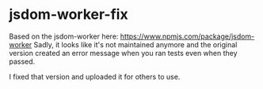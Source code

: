 # jsdom-worker-fix

Based on the jsdom-worker here: https://www.npmjs.com/package/jsdom-worker
Sadly, it looks like it's not maintained anymore and the original version created an error message when you ran tests even when they passed.

I fixed that version and uploaded it for others to use. 
